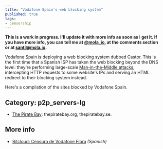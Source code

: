 ```yaml
--- 
title: "Vodafone Spain's web blocking system"
published: true
tags:
- censorship
---
```


**This is a work in progress. I'll update it with more info as soon as I get it. If you have more info, you can tell me at [@mola_io](http://twitter.com/mola_io), at the comments section or at santi@mola.io.**

Vodafone Spain is deploying a web blocking system dubbed Castor. This is the first time that a Spanish ISP has taken the web blocking beyond the DNS level: they're performing large-scale [Man-in-the-Middle attacks](http://en.wikipedia.org/wiki/Man-in-the-middle_attack), intercepting HTTP requests to some website's IPs and serving an HTML redirect to their blocking system instead.

Here's a compilation of the sites blocked by Vodafone Spain.

## Category: p2p\_servers-lg

- [The Pirate Bay](http://thepiratebay.org): thepiratebay.org, thepiratebay.se.


## More info

- [Bitcloud: Censura de Vodafone Fibra](http://www.bitcloud.es/2014/12/censura-de-vodafone-fibra.html?m=1) *(Spanish)*
